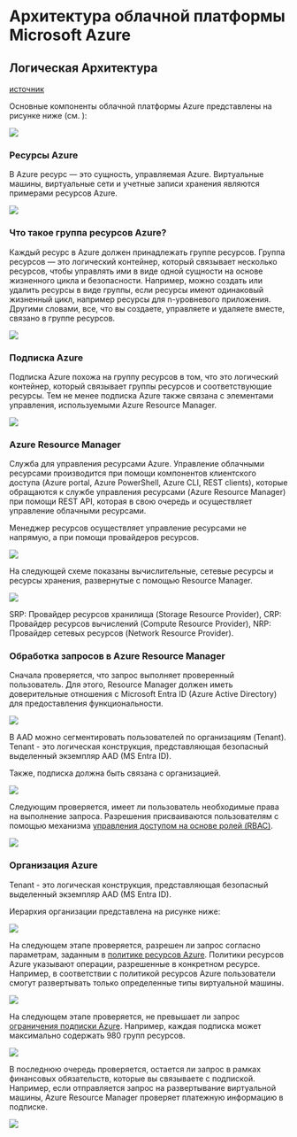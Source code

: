 # Архитектура облачной платформы Microsoft Azure

## Логическая Архитектура

[источник](https://learn.microsoft.com/en-us/azure/cloud-adoption-framework/get-started/how-azure-resource-manager-works)

Основные компоненты облачной платформы Azure представлены на рисунке ниже (см. ):

![](governance-1-21.png)

### Ресурсы Azure

В Azure ресурс — это сущность, управляемая Azure. Виртуальные машины, виртуальные сети и учетные записи хранения являются примерами ресурсов Azure.

![](governance-1-9.png)

### Что такое группа ресурсов Azure?
Каждый ресурс в Azure должен принадлежать группе ресурсов. Группа ресурсов — это логический контейнер, который связывает несколько ресурсов, чтобы управлять ими в виде одной сущности на основе жизненного цикла и безопасности. Например, можно создать или удалить ресурсы в виде группы, если ресурсы имеют одинаковый жизненный цикл, например ресурсы для n-уровневого приложения. Другими словами, все, что вы создаете, управляете и удаляете вместе, связано в группе ресурсов.

![](governance-1-10.png)

### Подписка Azure
Подписка Azure похожа на группу ресурсов в том, что это логический контейнер, который связывает группы ресурсов и соответствующие ресурсы. Тем не менее подписка Azure также связана с элементами управления, используемыми Azure Resource Manager.

![](governance-1-11.png)

### Azure Resource Manager
Служба для управления ресурсами Azure. Управление облачными ресурсами производится при помощи компонентов клиентского доступа (Azure portal, Azure PowerShell, Azure CLI, REST clients), которые обращаются к службе управления ресурсами (Azure Resource Manager) при помощи REST API, которая в свою очередь и осуществляет управление облачными ресурсами.

Менеджер ресурсов осуществляет управление ресурсами не напрямую, а при помощи провайдеров ресурсов.

![](governance-1-15.png)

На следующей схеме показаны вычислительные, сетевые ресурсы и ресурсы хранения, развернутые с помощью Resource Manager.

![](arm_arch3.png)

SRP: Провайдер ресурсов хранилища (Storage Resource Provider), CRP: Провайдер ресурсов вычислений (Compute Resource Provider), NRP: Провайдер сетевых ресурсов (Network Resource Provider).

### Обработка запросов в Azure Resource Manager

Сначала проверяется, что запрос выполняет проверенный пользователь. Для этого, Resource Manager должен иметь доверительные отношения с Microsoft Entra ID (Azure Active Directory) для предоставления функциональности.

![](governance-1-16.png)

В AAD можно сегментировать пользователей по организациям (Tenant). Tenant - это логическая конструкция, представляющая безопасный выделенный экземпляр AAD (MS Entra ID).

Также, подписка должна быть связана с организацией.

![](governance-1-17.png)

Следующим проверяется, имеет ли пользователь необходимые права на выполнение запроса. Разрешения присваиваются пользователям с помощью механизма [управления доступом на основе ролей (RBAC)](https://learn.microsoft.com/ru-ru/azure/role-based-access-control/).

![](governance-1-18.png)

### Организация Azure

Tenant - это логическая конструкция, представляющая безопасный выделенный экземпляр AAD (MS Entra ID).

Иерархия организации представлена на рисунке ниже:

![](az-scopes-billing.png)

На следующем этапе проверяется, разрешен ли запрос согласно параметрам, заданным в [политике ресурсов Azure](https://learn.microsoft.com/ru-ru/azure/governance/policy/). Политики ресурсов Azure указывают операции, разрешенные в конкретном ресурсе. Например, в соответствии с политикой ресурсов Azure пользователи смогут развертывать только определенные типы виртуальной машины.

![](governance-1-19.png)

На следующем этапе проверяется, не превышает ли запрос [ограничения подписки Azure](https://learn.microsoft.com/ru-ru/azure/azure-resource-manager/management/azure-subscription-service-limits). Например, каждая подписка может максимально содержать 980 групп ресурсов.

![](governance-1-20.png)

В последнюю очередь проверяется, остается ли запрос в рамках финансовых обязательств, которые вы связываете с подпиской. Например, если отправляется запрос на развертывание виртуальной машины, Azure Resource Manager проверяет платежную информацию в подписке.

![](governance-1-21.png)

